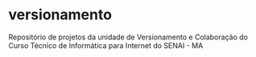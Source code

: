 # versionamento
Repositório de projetos da unidade de Versionamento e Colaboração do Curso Técnico de Informática para Internet do SENAI - MA
